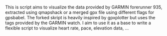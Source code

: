 This is script aims to visualize the data provided by GARMIN forerunner 935,
extracted using qmapshack or a merged gpx file using different flags for gpsbabel.
The forked skript is heavily inspired by gpxplotter but uses the tags provided
by the GARMIN watch. I aim to use it as a base to write a flexible script to
visualize heart rate, pace, elevation data, ...
